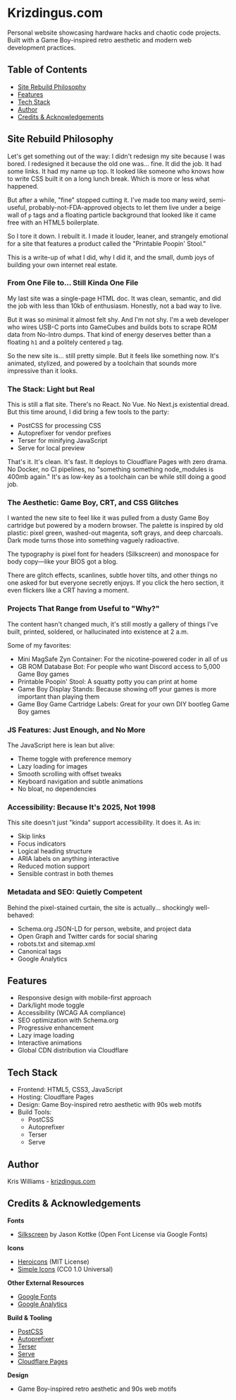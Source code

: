 # Krizdingus.com

Personal website showcasing hardware hacks and chaotic code projects. Built with a Game Boy-inspired retro aesthetic and modern web development practices.

## Table of Contents
- [Site Rebuild Philosophy](#site-rebuild-philosophy)
- [Features](#features)
- [Tech Stack](#tech-stack)
- [Author](#author)
- [Credits & Acknowledgements](#credits--acknowledgements)

## Site Rebuild Philosophy

Let's get something out of the way: I didn't redesign my site because I was bored. I redesigned it because the old one was... fine.
It did the job. It had some links. It had my name up top. It looked like someone who knows how to write CSS built it on a long lunch break. Which is more or less what happened.

But after a while, "fine" stopped cutting it. I've made too many weird, semi-useful, probably-not-FDA-approved objects to let them live under a beige wall of `p` tags and a floating particle background that looked like it came free with an HTML5 boilerplate.

So I tore it down. I rebuilt it. I made it louder, leaner, and strangely emotional for a site that features a product called the "Printable Poopin' Stool."

This is a write-up of what I did, why I did it, and the small, dumb joys of building your own internet real estate.

### From One File to... Still Kinda One File
My last site was a single-page HTML doc. It was clean, semantic, and did the job with less than 10kb of enthusiasm. Honestly, not a bad way to live.

But it was so minimal it almost felt shy. And I'm not shy. I'm a web developer who wires USB-C ports into GameCubes and builds bots to scrape ROM data from No-Intro dumps. That kind of energy deserves better than a floating `h1` and a politely centered `p` tag.

So the new site is... still pretty simple. But it feels like something now. It's animated, stylized, and powered by a toolchain that sounds more impressive than it looks.

### The Stack: Light but Real
This is still a flat site. There's no React. No Vue. No Next.js existential dread. But this time around, I did bring a few tools to the party:
- PostCSS for processing CSS
- Autoprefixer for vendor prefixes
- Terser for minifying JavaScript
- Serve for local preview

That's it. It's clean. It's fast. It deploys to Cloudflare Pages with zero drama. No Docker, no CI pipelines, no "something something node_modules is 400mb again." It's as low-key as a toolchain can be while still doing a good job.

### The Aesthetic: Game Boy, CRT, and CSS Glitches
I wanted the new site to feel like it was pulled from a dusty Game Boy cartridge but powered by a modern browser. The palette is inspired by old plastic: pixel green, washed-out magenta, soft grays, and deep charcoals. Dark mode turns those into something vaguely radioactive.

The typography is pixel font for headers (Silkscreen) and monospace for body copy—like your BIOS got a blog.

There are glitch effects, scanlines, subtle hover tilts, and other things no one asked for but everyone secretly enjoys. If you click the hero section, it even flickers like a CRT having a moment.

### Projects That Range from Useful to "Why?"
The content hasn't changed much, it's still mostly a gallery of things I've built, printed, soldered, or hallucinated into existence at 2 a.m.

Some of my favorites:
- Mini MagSafe Zyn Container: For the nicotine-powered coder in all of us
- GB ROM Database Bot: For people who want Discord access to 5,000 Game Boy games
- Printable Poopin' Stool: A squatty potty you can print at home
- Game Boy Display Stands: Because showing off your games is more important than playing them
- Game Boy Game Cartridge Labels: Great for your own DIY bootleg Game Boy games

### JS Features: Just Enough, and No More
The JavaScript here is lean but alive:
- Theme toggle with preference memory
- Lazy loading for images
- Smooth scrolling with offset tweaks
- Keyboard navigation and subtle animations
- No bloat, no dependencies

### Accessibility: Because It's 2025, Not 1998
This site doesn't just "kinda" support accessibility. It does it. As in:
- Skip links
- Focus indicators
- Logical heading structure
- ARIA labels on anything interactive
- Reduced motion support
- Sensible contrast in both themes

### Metadata and SEO: Quietly Competent
Behind the pixel-stained curtain, the site is actually... shockingly well-behaved:
- Schema.org JSON-LD for person, website, and project data
- Open Graph and Twitter cards for social sharing
- robots.txt and sitemap.xml
- Canonical tags
- Google Analytics

## Features

- Responsive design with mobile-first approach
- Dark/light mode toggle
- Accessibility (WCAG AA compliance)
- SEO optimization with Schema.org
- Progressive enhancement
- Lazy image loading
- Interactive animations
- Global CDN distribution via Cloudflare

## Tech Stack

- Frontend: HTML5, CSS3, JavaScript
- Hosting: Cloudflare Pages
- Design: Game Boy-inspired retro aesthetic with 90s web motifs
- Build Tools:
  - PostCSS
  - Autoprefixer
  - Terser
  - Serve

## Author

Kris Williams - [krizdingus.com](https://krizdingus.com)

## Credits & Acknowledgements

**Fonts**
- [Silkscreen](https://fonts.google.com/specimen/Silkscreen) by Jason Kottke (Open Font License via Google Fonts)

**Icons**
- [Heroicons](https://heroicons.com/) (MIT License)
- [Simple Icons](https://simpleicons.org/) (CC0 1.0 Universal)

**Other External Resources**
- [Google Fonts](https://fonts.google.com/)
- [Google Analytics](https://analytics.google.com/)

**Build & Tooling**
- [PostCSS](https://postcss.org/)
- [Autoprefixer](https://github.com/postcss/autoprefixer)
- [Terser](https://github.com/terser/terser)
- [Serve](https://github.com/vercel/serve)
- [Cloudflare Pages](https://pages.cloudflare.com/)

**Design**
- Game Boy-inspired retro aesthetic and 90s web motifs 